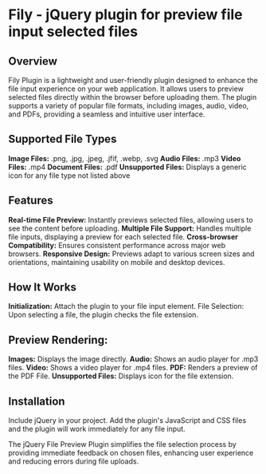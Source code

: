 # Fily - jQuery plugin for preview file input selected files
## Overview
Fily Plugin is a lightweight and user-friendly plugin designed to enhance the file input experience on your web application. It allows users to preview selected files directly within the browser before uploading them. The plugin supports a variety of popular file formats, including images, audio, video, and PDFs, providing a seamless and intuitive user interface.

## Supported File Types
**Image Files:** .png, .jpg, .jpeg, .jfif, .webp, .svg
**Audio Files:** .mp3
**Video Files:** .mp4
**Document Files:** .pdf
**Unsupported Files:** Displays a generic icon for any file type not listed above

## Features
**Real-time File Preview:** Instantly previews selected files, allowing users to see the content before uploading.
**Multiple File Support:** Handles multiple file inputs, displaying a preview for each selected file.
**Cross-browser Compatibility:** Ensures consistent performance across major web browsers.
**Responsive Design:** Previews adapt to various screen sizes and orientations, maintaining usability on mobile and desktop devices.

## How It Works
**Initialization:** Attach the plugin to your file input element.
File Selection: Upon selecting a file, the plugin checks the file extension.

## Preview Rendering:
**Images:** Displays the image directly.
**Audio:** Shows an audio player for .mp3 files.
**Video:** Shows a video player for .mp4 files.
**PDF:** Renders a preview of the PDF File.
**Unsupported Files:** Displays icon for the file extension.

## Installation
Include jQuery in your project.
Add the plugin's JavaScript and CSS files and the plugin will work immediately for any file input.

The jQuery File Preview Plugin simplifies the file selection process by providing immediate feedback on chosen files, enhancing user experience and reducing errors during file uploads.
